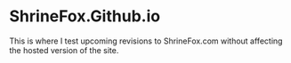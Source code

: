 # ShrineFox.Github.io
This is where I test upcoming revisions to ShrineFox.com without affecting the hosted version of the site.
